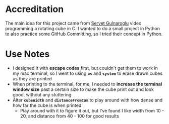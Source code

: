 # Accreditation
The main idea for this project came from [Servet Gulnaroglu](https://www.youtube.com/watch?v=p09i_hoFdd0&ab_channel=ServetGulnaroglu) 
video programming a rotating cube in C.  I wanted to do a small project in Python to also practice some GitHub Committing, so
I tried their concept in Python.

# Use Notes
- I designed it with **escape codes** first, but couldn't get them to work in my mac terminal, so I went to using **`os`** and **`system`** to
erase drawn cubes as they are printed
- When printing to the terminal, for me, I needed to **increase the terminal window size** past a certain size to make the cube print out and look
good, without any stuttering
- Alter **`cubeWidth`** and **`distanceFromCam`** to play around with how dense and how far the cube is when printed
  - Play around with it to figure it out, but I've found I like width from 10 - 20, and distance from 40 - 100 for good results
